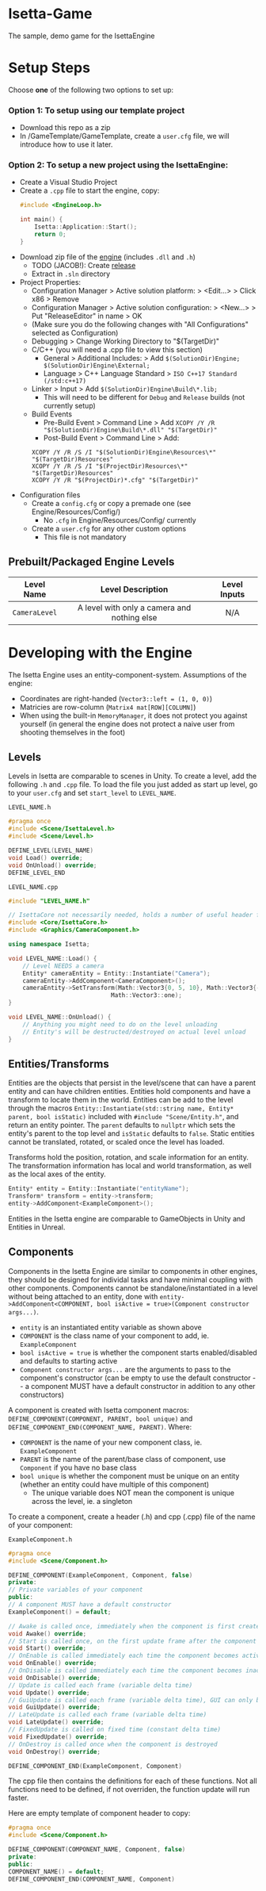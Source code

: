 # Isetta-Game
The sample, demo game for the IsettaEngine

# Setup Steps
Choose **one** of the following two options to set up:
### Option 1: To setup using our template project
- Download this repo as a zip
- In /GameTemplate/GameTemplate, create a `user.cfg` file, we will introduce how to use it later.

### Option 2: To setup a new project using the IsettaEngine:
- Create a Visual Studio Project
- Create a `.cpp` file to start the engine, copy:
    ```cpp
    #include <EngineLoop.h>

    int main() {
        Isetta::Application::Start();
        return 0;
    }
    ```
- Download zip file of the [engine](https://github.com/Isetta-Team/Isetta-Engine/releases) (includes `.dll` and `.h`)
    - TODO (JACOB!): Create [release](https://help.github.com/articles/creating-releases/)
    - Extract in `.sln` directory
- Project Properties:
    - Configuration Manager > Active solution platform: > <Edit...> > Click x86 > Remove
    - Configuration Manager > Active solution configuration: > <New...> > Put "ReleaseEditor" in name > OK
    - (Make sure you do the following changes with "All Configurations" selected as Configuration)
    - Debugging > Change Working Directory to "$(TargetDir)"
    - C/C++ (you will need a .cpp file to view this section)
        - General > Additional Includes: > Add `$(SolutionDir)Engine; $(SolutionDir)Engine\External;`
        - Language > C++ Language Standard > `ISO C++17 Standard (/std:c++17)`
    - Linker > Input > Add `$(SolutionDir)Engine\Build\*.lib;`
        - This will need to be different for `Debug` and `Release` builds (not currently setup)
    - Build Events
        - Pre-Build Event > Command Line > Add `XCOPY /Y /R "$(SolutionDir)Engine\Build\*.dll" "$(TargetDir)"`
        - Post-Build Event > Command Line > Add:
        ```
        XCOPY /Y /R /S /I "$(SolutionDir)Engine\Resources\*" "$(TargetDir)Resources"
        XCOPY /Y /R /S /I "$(ProjectDir)Resources\*" "$(TargetDir)Resources"
        XCOPY /Y /R "$(ProjectDir)*.cfg" "$(TargetDir)"
        ```
- Configuration files
    - Create a `config.cfg` or copy a premade one (see Engine/Resources/Config/)
        - No `.cfg` in Engine/Resources/Config/ currently
    - Create a `user.cfg` for any other custom options
        - This file is not mandatory

## Prebuilt/Packaged Engine Levels
|  Level Name       |   Level Description                                           |   Level Inputs    |
|      :-:          |           :-:                                                 |       :-:         |
|  `CameraLevel`    |   A level with only a camera and nothing else   | N/A |

# Developing with the Engine
The Isetta Engine uses an entity-component-system. Assumptions of the engine:
- Coordinates are right-handed (`Vector3::left = (1, 0, 0)`)
- Matricies are row-column (`Matrix4 mat[ROW][COLUMN]`)
- When using the built-in `MemoryManager`, it does not protect you against yourself (in general the engine does not protect a naive user from shooting themselves in the foot)

## Levels
Levels in Isetta are comparable to scenes in Unity. To create a level, add the following `.h` and `.cpp` file. To load the file you just added as start up level, go to your `user.cfg` and set `start_level` to `LEVEL_NAME`.

`LEVEL_NAME.h`
```cpp
#pragma once
#include <Scene/IsettaLevel.h>
#include <Scene/Level.h>

DEFINE_LEVEL(LEVEL_NAME)
void Load() override;
void OnUnload() override;
DEFINE_LEVEL_END
```

`LEVEL_NAME.cpp`
```cpp
#include "LEVEL_NAME.h"

// IsettaCore not necessarily needed, holds a number of useful header files
#include <Core/IsettaCore.h>
#include <Graphics/CameraComponent.h>

using namespace Isetta;

void LEVEL_NAME::Load() {
    // Level NEEDS a camera
    Entity* cameraEntity = Entity::Instantiate("Camera");
    cameraEntity->AddComponent<CameraComponent>();
    cameraEntity->SetTransform(Math::Vector3{0, 5, 10}, Math::Vector3{-15, 0, 0},
                             Math::Vector3::one);
}

void LEVEL_NAME::OnUnload() {
    // Anything you might need to do on the level unloading
    // Entity's will be destructed/destroyed on actual level unload
}
```

## Entities/Transforms
Entities are the objects that persist in the level/scene that can have a parent entity and can have children entities. Entities hold components and have a transform to locate them in the world. Entities can be add to the level through the macros `Entity::Instantiate(std::string name, Entity* parent, bool isStatic)` included with `#include "Scene/Entity.h"`, and return an entity pointer. The `parent` defaults to `nullptr` which sets the entity's parent to the top level and `isStatic` defaults to `false`. Static entities cannot be translated, rotated, or scaled once the level has loaded.

Transforms hold the position, rotation, and scale information for an entity. The transformation information has local and world transformation, as well as the local axes of the entity.

```cpp
Entity* entity = Entity::Instantiate("entityName");
Transform* transform = entity->transform;
entity->AddComponent<ExampleComponent>();
```

Entities in the Isetta engine are comparable to GameObjects in Unity and Entities in Unreal.

## Components
Components in the Isetta Engine are similar to components in other engines, they should be designed for individal tasks and have minimal coupling with other components. Components cannot be standalone/instantiated in a level without being attached to an entity, done with `entity->AddComponent<COMPONENT, bool isActive = true>(Component constructor args...)`. 
- `entity` is an instantiated entity variable as shown above
- `COMPONENT` is the class name of your component to add, ie. `ExampleComponent`
- `bool isActive = true` is whether the component starts enabled/disabled and defaults to starting active
- `Component constructor args...` are the arguments to pass to the component's constructor (can be empty to use the default constructor -- a component MUST have a default constructor in addition to any other constructors)

A component is created with Isetta component macros: `DEFINE_COMPONENT(COMPONENT, PARENT, bool unique)` and `DEFINE_COMPONENT_END(COMPONENT_NAME, PARENT)`. Where:
- `COMPONENT` is the name of your new component class, ie. `ExampleComponent`
- `PARENT` is the name of the parent/base class of component, use `Component` if you have no base class
- `bool unique` is whether the component must be unique on an entity (whether an entity could have multiple of this component)
    - The unique variable does NOT mean the component is unique across the level, ie. a singleton

To create a component, create a header (.h) and cpp (.cpp) file of the name of your component:

`ExampleComponent.h`
```cpp
#pragma once
#include <Scene/Component.h>

DEFINE_COMPONENT(ExampleComponent, Component, false)
private:
// Private variables of your component
public:
// A component MUST have a default constructor
ExampleComponent() = default;

// Awake is called once, immediately when the component is first created and enabled
void Awake() override;
// Start is called once, on the first update frame after the component is created and enabled
void Start() override;
// OnEnable is called immediately each time the component becomes active, including after creation
void OnEnable() override;
// OnDisable is called immediately each time the component becomes inactive
void OnDisable() override;
// Update is called each frame (variable delta time)
void Update() override;
// GuiUpdate is called each frame (variable delta time), GUI can only be called in GuiUpdate
void GuiUpdate() override;
// LateUpdate is called each frame (variable delta time)
void LateUpdate() override;
// FixedUpdate is called on fixed time (constant delta time)
void FixedUpdate() override;
// OnDestroy is called once when the component is destroyed
void OnDestroy() override;

DEFINE_COMPONENT_END(ExampleComponent, Component)
```

The cpp file then contains the definitions for each of these functions. Not all functions need to be defined, if not overriden, the function update will run faster.

Here are empty template of component header to copy:
```cpp
#pragma once
#include <Scene/Component.h>

DEFINE_COMPONENT(COMPONENT_NAME, Component, false)
private:
public:
COMPONENT_NAME() = default;
DEFINE_COMPONENT_END(COMPONENT_NAME, Component)
```
